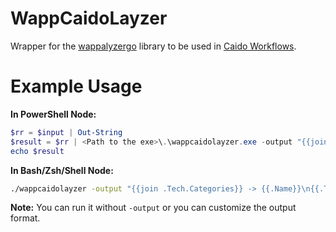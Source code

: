 # WappCaidoLayzer

Wrapper for the [wappalyzergo](https://github.com/projectdiscovery/wappalyzergo) library to be used in [Caido Workflows](https://github.com/caido/workflows).

# Example Usage

**In PowerShell Node:**
```powershell
$rr = $input | Out-String
$result = $rr | <Path to the exe>\.\wappcaidolayzer.exe -output "{{join .Tech.Categories}} -> {{.Name}}\n{{.Tech.Description}}\n {{.Tech.Website}}\n{{.Tech.Icon}}\n{{.Tech.CPE}}\n-----------------------------\n"
echo $result
```

**In Bash/Zsh/Shell Node:**
```bash
./wappcaidolayzer -output "{{join .Tech.Categories}} -> {{.Name}}\n{{.Tech.Description}}\n {{.Tech.Website}}\n{{.Tech.Icon}}\n{{.Tech.CPE}}\n-----------------------------\n"
```

**Note:** You can run it without `-output` or you can customize the output format.